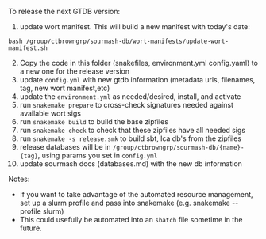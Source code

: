 To release the next GTDB version:

1. update wort manifest. This will build a new manifest with today's date:
```
bash /group/ctbrowngrp/sourmash-db/wort-manifests/update-wort-manifest.sh
```
2. Copy the code in this folder (snakefiles, environment.yml config.yaml) to a new one for the release version
3. update `config.yml` with new gtdb information (metadata urls, filenames, tag, new wort manifest,etc)
4. update the `environment.yml` as needed/desired, install, and activate
5. run `snakemake prepare` to cross-check signatures needed  against available wort sigs
6. run `snakemake build` to build the base zipfiles
7. run `snakemake check` to check that these zipfiles have all needed sigs
8. run `snakemake -s release.smk` to build sbt, lca db's from the zipfiles
9. release databases will be in `/group/ctbrowngrp/sourmash-db/{name}-{tag}`, using params you set in `config.yml`
10. update sourmash docs (databases.md) with the new db information

Notes:
- If you want to take advantage of the automated resource management, set up a slurm profile and pass into snakemake (e.g. snakemake --profile slurm)
- This could usefully be automated into an `sbatch` file sometime in the future.
